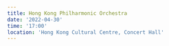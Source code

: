 ```yaml
---
title: Hong Kong Philharmonic Orchestra
date: '2022-04-30'
time: '17:00'
location: 'Hong Kong Cultural Centre, Concert Hall'
---
```

